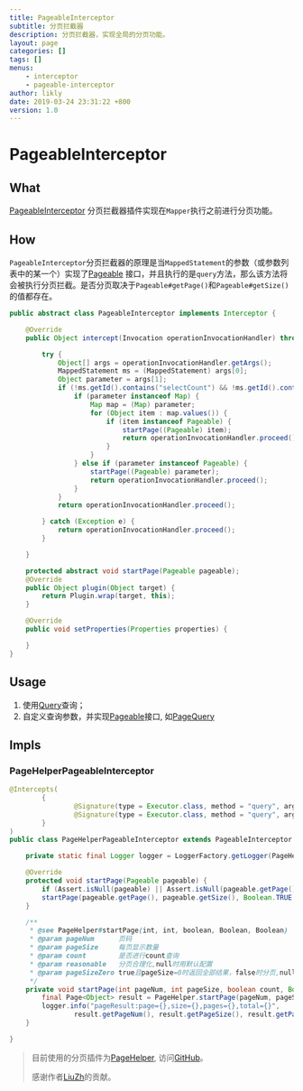 ```yaml
---
title: PageableInterceptor
subtitle: 分页拦截器
description: 分页拦截器，实现全局的分页功能。
layout: page
categories: []
tags: []
menus:
    - interceptor
    - pageable-interceptor
author: likly
date: 2019-03-24 23:31:22 +800
version: 1.0
---
```


# PageableInterceptor

## What

[PageableInterceptor](/final-mybatis/final-mybatis-core/src/main/java/org/finalframework/mybatis/inteceptor/PageableInterceptor.java)
分页拦截器插件实现在`Mapper`执行之前进行分页功能。

## How

`PageableInterceptor`分页拦截器的原理是当`MappedStatement`的参数（或参数列表中的某一个）实现了[Pageable](/final-data/final-data-context/src/main/java/org/finalframework/data/query/Pageable.java)
接口，并且执行的是`query`方法，那么该方法将会被执行分页拦截。是否分页取决于`Pageable#getPage()`和`Pageable#getSize()`的值都存在。


```java
public abstract class PageableInterceptor implements Interceptor {

    @Override
    public Object intercept(Invocation operationInvocationHandler) throws Throwable {

        try {
            Object[] args = operationInvocationHandler.getArgs();
            MappedStatement ms = (MappedStatement) args[0];
            Object parameter = args[1];
            if (!ms.getId().contains("selectCount") && !ms.getId().contains("selectOne") && parameter != null) {
                if (parameter instanceof Map) {
                    Map map = (Map) parameter;
                    for (Object item : map.values()) {
                        if (item instanceof Pageable) {
                            startPage((Pageable) item);
                            return operationInvocationHandler.proceed();
                        }
                    }
                } else if (parameter instanceof Pageable) {
                    startPage((Pageable) parameter);
                    return operationInvocationHandler.proceed();
                }
            }
            return operationInvocationHandler.proceed();

        } catch (Exception e) {
            return operationInvocationHandler.proceed();
        }

    }

    protected abstract void startPage(Pageable pageable);
    @Override
    public Object plugin(Object target) {
        return Plugin.wrap(target, this);
    }

    @Override
    public void setProperties(Properties properties) {

    }
}
```

## Usage

1. 使用[Query](/final-data/final-data-context/src/main/java/org/finalframework/data/query/Query.java)查询；
2. 自定义查询参数，并实现[Pageable](/final-data/final-data-context/src/main/java/org/finalframework/data/query/Pageable.java)接口,
如[PageQuery](/final-data/final-data-context/src/main/java/org/finalframework/data/query/PageQuery.java)




## Impls

### PageHelperPageableInterceptor

```java
@Intercepts(
        {
                @Signature(type = Executor.class, method = "query", args = {MappedStatement.class, Object.class, RowBounds.class, ResultHandler.class}),
                @Signature(type = Executor.class, method = "query", args = {MappedStatement.class, Object.class, RowBounds.class, ResultHandler.class, CacheKey.class, BoundSql.class}),
        }
)
public class PageHelperPageableInterceptor extends PageableInterceptor {

    private static final Logger logger = LoggerFactory.getLogger(PageHelperPageableInterceptor.class);

    @Override
    protected void startPage(Pageable pageable) {
        if (Assert.isNull(pageable) || Assert.isNull(pageable.getPage()) || Assert.isNull(pageable.getSize())) return;
        startPage(pageable.getPage(), pageable.getSize(), Boolean.TRUE.equals(pageable.getCount()), false, false);
    }

    /**
     * @see PageHelper#startPage(int, int, boolean, Boolean, Boolean)
     * @param pageNum      页码
     * @param pageSize     每页显示数量
     * @param count        是否进行count查询
     * @param reasonable   分页合理化,null时用默认配置
     * @param pageSizeZero true且pageSize=0时返回全部结果，false时分页,null时用默认配置
     */
    private void startPage(int pageNum, int pageSize, boolean count, Boolean reasonable, Boolean pageSizeZero) {
        final Page<Object> result = PageHelper.startPage(pageNum, pageSize, count, reasonable, pageSizeZero);
        logger.info("pageResult:page={},size={},pages={},total={}",
                result.getPageNum(), result.getPageSize(), result.getPages(), result.getTotal());
    }

}

```

> 目前使用的分页插件为[PageHelper](/final-mybatis/final-mybatis-core/src/main/java/org/finalframework/mybatis/inteceptor/PageHelperPageableInterceptor.java),
访问[GitHub](https://github.com/pagehelper/Mybatis-PageHelper/blob/master/README_zh.md)。
>
> 感谢作者[LiuZh](https://github.com/abel533)的贡献。